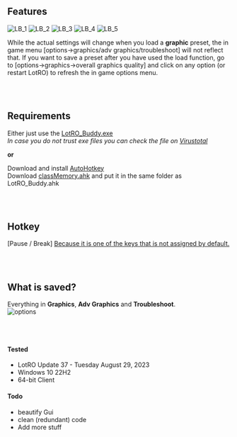 ## Features
![LB_1](https://github.com/strauss7702/LotRO_Buddy/assets/138319390/626bc143-105b-4510-81ef-fbf9d1a8f8f3)
![LB_2](https://github.com/strauss7702/LotRO_Buddy/assets/138319390/ee7b291f-0fe5-4f75-85ce-df84b00a18a4)
![LB_3](https://github.com/strauss7702/LotRO_Buddy/assets/138319390/bd2d030f-80f4-4ab2-88ff-57a5f58e1186)
![LB_4](https://github.com/strauss7702/LotRO_Buddy/assets/138319390/03020083-b540-48d7-bfb1-d3a82773a15f)
![LB_5](https://github.com/strauss7702/LotRO_Buddy/assets/138319390/bb267634-b7d2-4243-a09e-91bbf352dfd9)

While the actual settings will change when you load a **graphic** preset, the in game menu [options->graphics/adv graphics/troubleshoot] will not reflect that. If you want to save a preset after you have used the load function, go to [options->graphics->overall graphics quality] and click on any option (or restart LotRO) to refresh the in game options menu.

<br/><br/>

## Requirements
Either just use the [LotRO_Buddy.exe](https://github.com/strauss7702/LotRO_Buddy/releases)  
_In case you do not trust exe files you can check the file on [Virustotal](https://www.virustotal.com/gui/search/https%253A%252F%252Fgithub.com%252Fstrauss7702%252FLotRO_Buddy%252Freleases%252Fdownload%252F0.4.2%252FLotRO_Buddy.exe)_

**or**

Download and install [AutoHotkey](https://www.autohotkey.com/)  
Download [classMemory.ahk](https://github.com/Kalamity/classMemory) and put it in the same folder as LotRO_Buddy.ahk

<br/><br/>

## Hotkey
[Pause / Break]   [Because it is one of the keys that is not assigned by default.](https://lotro-wiki.com/index.php/User:Taz/Scratchpad-Commands)  

<br/><br/>

## What is saved?
Everything in **Graphics**, **Adv Graphics** and **Troubleshoot**.  
![options](https://github.com/strauss7702/LotRO_Buddy/assets/138319390/1da8b7f8-39bb-48fc-89de-b015a9a235f1)  

<br/><br/>

#### Tested
- LotRO Update 37 - Tuesday August 29, 2023
- Windows 10 22H2
- 64-bit Client

#### Todo
- beautify Gui
- clean (redundant) code
- Add more stuff
